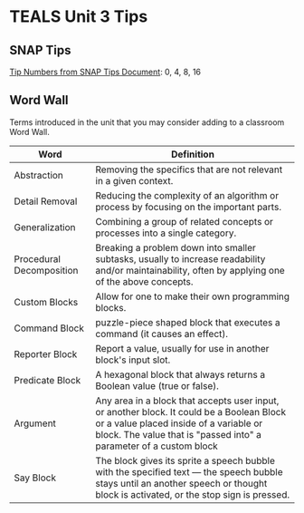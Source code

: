 # TEALS Unit 3 Tips

## SNAP Tips
[Tip Numbers from SNAP Tips Document][]: 0, 4, 8, 16

## Word Wall
Terms introduced in the unit that you may consider adding to a classroom Word Wall.

| Word     | Definition                                 |
| ------------- | --------------------------------------------- |
| Abstraction    |  Removing the specifics that are not relevant in a given context.|
| Detail Removal     | Reducing the complexity of an algorithm or process by focusing on the important parts. |
| Generalization     | Combining a group of related concepts or processes into a single category. |
| Procedural Decomposition     | Breaking a problem down into smaller subtasks, usually to increase readability and/or maintainability, often by applying one of the above concepts. |
| Custom Blocks      | Allow for one to make their own programming blocks. |
| Command Block     |  puzzle-piece shaped block that executes a command (it causes an effect).|
| Reporter Block     | Report a value, usually for use in another block's input slot. |
| Predicate Block     | A hexagonal block that always returns a Boolean value (true or false). |
| Argument      | Any area in a block that accepts user input, or another block. It could be a Boolean Block or a value placed inside of a variable or block. The value that is "passed into" a parameter of a custom block |
| Say Block     | The block gives its sprite a speech bubble with the specified text — the speech bubble stays until an another speech or thought block is activated, or the stop sign is pressed. |


[Tip Numbers from SNAP Tips Document]: https://github.com/TEALSK12/introduction-to-computer-science/blob/master/Snap%20Tips.docx?raw=true
